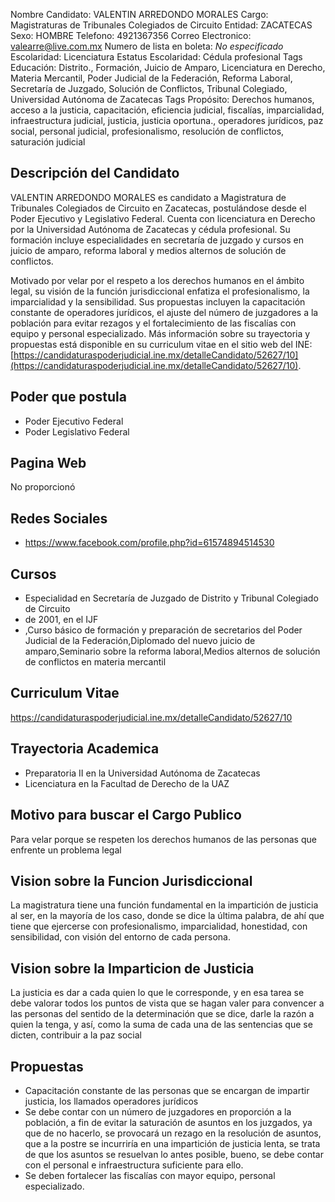 Nombre Candidato: VALENTIN ARREDONDO MORALES
Cargo: Magistraturas de Tribunales Colegiados de Circuito
Entidad: ZACATECAS
Sexo: HOMBRE
Telefono: 4921367356
Correo Electronico: valearre@live.com.mx
Numero de lista en boleta: *No especificado*
Escolaridad: Licenciatura
Estatus Escolaridad: Cédula profesional
Tags Educación: Distrito., Formación, Juicio de Amparo, Licenciatura en Derecho, Materia Mercantil, Poder Judicial de la Federación, Reforma Laboral, Secretaría de Juzgado, Solución de Conflictos, Tribunal Colegiado, Universidad Autónoma de Zacatecas
Tags Propósito: Derechos humanos, acceso a la justicia, capacitación, eficiencia judicial, fiscalías, imparcialidad, infraestructura judicial, justicia, justicia oportuna., operadores jurídicos, paz social, personal judicial, profesionalismo, resolución de conflictos, saturación judicial


## Descripción del Candidato 

VALENTIN ARREDONDO MORALES es candidato a Magistratura de Tribunales Colegiados de Circuito en Zacatecas, postulándose desde el Poder Ejecutivo y Legislativo Federal. Cuenta con licenciatura en Derecho por la Universidad Autónoma de Zacatecas y cédula profesional. Su formación incluye especialidades en secretaría de juzgado y cursos en juicio de amparo, reforma laboral y medios alternos de solución de conflictos.

Motivado por velar por el respeto a los derechos humanos en el ámbito legal, su visión de la función jurisdiccional enfatiza el profesionalismo, la imparcialidad y la sensibilidad. Sus propuestas incluyen la capacitación constante de operadores jurídicos, el ajuste del número de juzgadores a la población para evitar rezagos y el fortalecimiento de las fiscalías con equipo y personal especializado. Más información sobre su trayectoria y propuestas está disponible en su curriculum vitae en el sitio web del INE: [https://candidaturaspoderjudicial.ine.mx/detalleCandidato/52627/10](https://candidaturaspoderjudicial.ine.mx/detalleCandidato/52627/10).


## Poder que postula

- Poder Ejecutivo Federal
- Poder Legislativo Federal


## Pagina Web

No proporcionó


## Redes Sociales

- https://www.facebook.com/profile.php?id=61574894514530


## Cursos

- Especialidad en Secretaría de Juzgado de Distrito y Tribunal Colegiado de Circuito
- de 2001, en el IJF
- ,Curso básico de formación y preparación de secretarios del Poder Judicial de la Federación,Diplomado del nuevo juicio de amparo,Seminario sobre la reforma laboral,Medios alternos de solución de conflictos en materia mercantil


## Curriculum Vitae

https://candidaturaspoderjudicial.ine.mx/detalleCandidato/52627/10


## Trayectoria Academica

- Preparatoria II en la Universidad Autónoma de Zacatecas
- Licenciatura en la Facultad de Derecho de la UAZ


## Motivo para buscar el Cargo Publico

Para velar porque se respeten los derechos humanos de las personas que enfrente un problema legal


## Vision sobre la Funcion Jurisdiccional

La magistratura tiene una función fundamental en la impartición de justicia al ser, en la mayoría de los caso, donde se dice la última palabra, de ahí que tiene que ejercerse con profesionalismo, imparcialidad, honestidad, con sensibilidad, con visión del entorno de cada persona.


## Vision sobre la Imparticion de Justicia

La justicia es dar a cada quien lo que le corresponde, y en esa tarea se debe valorar todos los puntos de vista que se hagan valer para convencer a las personas del sentido de la determinación que se dice, darle la razón a quien la tenga, y así, como la suma de cada una de las sentencias que se dicten, contribuir a la paz social


## Propuestas

- Capacitación constante de las personas que se encargan de impartir justicia, los llamados operadores jurídicos
- Se debe contar con un número de juzgadores en proporción a la población, a fin de evitar la saturación de asuntos en los juzgados, ya que de no hacerlo, se provocará un rezago en la resolución de asuntos, que a la postre se incurriría en una impartición de justicia lenta, se trata de que los asuntos se resuelvan lo antes posible, bueno, se debe contar con el personal e infraestructura suficiente para ello.
- Se deben fortalecer las fiscalías con mayor equipo, personal especializado.

